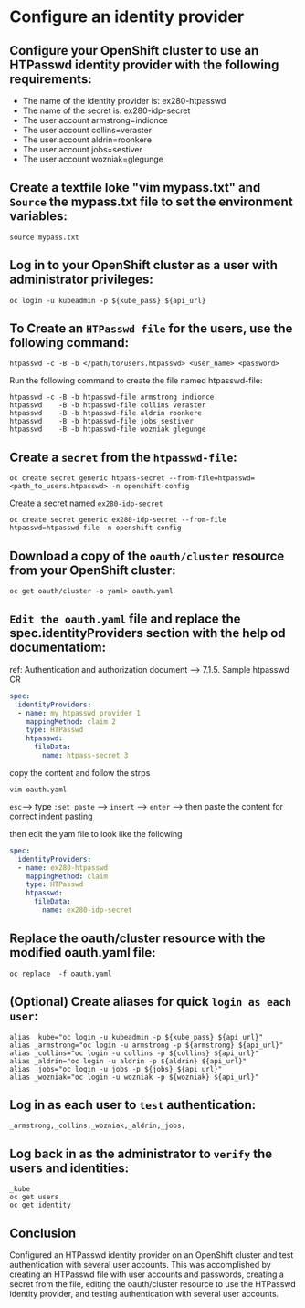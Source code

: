 # Configure an identity provider
## Configure your OpenShift cluster to use an HTPasswd identity provider with the following requirements:
- The name of the identity provider is: ex280-htpasswd
- The name of the secret is: ex280-idp-secret
- The user account armstrong=indionce
- The user account collins=veraster
- The user account aldrin=roonkere
- The user account jobs=sestiver
- The user account wozniak=glegunge

## Create a textfile loke "vim mypass.txt" and `Source` the mypass.txt file to set the environment variables:
```shell
source mypass.txt
```
## Log in to your OpenShift cluster as a user with administrator privileges:
```shell
oc login -u kubeadmin -p ${kube_pass} ${api_url} 
```
## To Create an `HTPasswd file` for the users, use the following command:

```shell
htpasswd -c -B -b </path/to/users.htpasswd> <user_name> <password>
```
Run the following command to create the file named htpasswd-file:
```shell
htpasswd -c -B -b htpasswd-file armstrong indionce
htpasswd    -B -b htpasswd-file collins veraster
htpasswd    -B -b htpasswd-file aldrin roonkere
htpasswd    -B -b htpasswd-file jobs sestiver
htpasswd    -B -b htpasswd-file wozniak glegunge
```
## Create a `secret` from the `htpasswd-file`:
```shell
oc create secret generic htpass-secret --from-file=htpasswd=<path_to_users.htpasswd> -n openshift-config
```
Create a secret named `ex280-idp-secret`
```shell
oc create secret generic ex280-idp-secret --from-file htpasswd=htpasswd-file -n openshift-config 
```
## Download a copy of the `oauth/cluster` resource from your OpenShift cluster:
```shell
oc get oauth/cluster -o yaml> oauth.yaml
```
## `Edit the oauth.yaml` file and replace the spec.identityProviders section with the help od documentatiom:
ref: Authentication and authorization document --> 7.1.5. Sample htpasswd CR
```yaml 
spec:
  identityProviders:
  - name: my_htpasswd_provider 1
    mappingMethod: claim 2
    type: HTPasswd
    htpasswd:
      fileData:
        name: htpass-secret 3
```
copy the content and follow the strps
```shell
vim oauth.yaml
```
`esc`--> type `:set paste` --> `insert` --> `enter` --> then paste the content for correct indent pasting

then edit the yam file to look like the following 
```yaml
spec:
  identityProviders:
  - name: ex280-htpasswd
    mappingMethod: claim
    type: HTPasswd
    htpasswd:
      fileData:
        name: ex280-idp-secret
```
## Replace the oauth/cluster resource with the modified oauth.yaml file:
```shell
oc replace  -f oauth.yaml
```
## (Optional) Create aliases for quick `login as each user`:
```shell
alias _kube="oc login -u kubeadmin -p ${kube_pass} ${api_url}"
alias _armstrong="oc login -u armstrong -p ${armstrong} ${api_url}"
alias _collins="oc login -u collins -p ${collins} ${api_url}"
alias _aldrin="oc login -u aldrin -p ${aldrin} ${api_url}"
alias _jobs="oc login -u jobs -p ${jobs} ${api_url}"
alias _wozniak="oc login -u wozniak -p ${wozniak} ${api_url}"
```
## Log in as each user to `test` authentication:
```shell
_armstrong;_collins;_wozniak;_aldrin;_jobs;
```
## Log back in as the administrator to `verify` the users and identities:
```shell
_kube
oc get users
oc get identity
```

## Conclusion

Configured an HTPasswd identity provider on an OpenShift cluster and test authentication with several user accounts. This was accomplished by creating an HTPasswd file with user accounts and passwords, creating a secret from the file, editing the oauth/cluster resource to use the HTPasswd identity provider, and testing authentication with several user accounts. 



